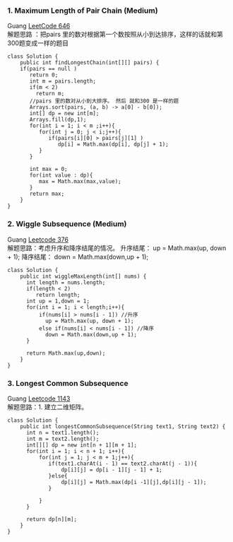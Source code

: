 ### 1. Maximum Length of Pair Chain (Medium)
Guang [LeetCode 646](https://leetcode.com/problems/maximum-length-of-pair-chain/description/) <br/> 解题思路 ：把pairs 里的数对根据第一个数按照从小到达排序，这样的话就和第300题变成一样的题目
```
class Solution {
    public int findLongestChain(int[][] pairs) {
    if(pairs == null )
       return 0;
       int m = pairs.length;
       if(m < 2)
         return m; 
       //pairs 里的数对从小到大排序。 然后 就和300 是一样的题
       Arrays.sort(pairs, (a, b) -> a[0] - b[0]);  
       int[] dp = new int[m];
       Arrays.fill(dp,1);
       for(int i = 1; i < m ;i++){
          for(int j = 0; j < i;j++){
             if(pairs[i][0] > pairs[j][1] )
                dp[i] = Math.max(dp[i], dp[j] + 1);
          }
       }

       int max = 0;
       for(int value : dp){
          max = Math.max(max,value);
       }
       return max;
    }
}
```
### 2. Wiggle Subsequence (Medium)
Guang [Leetcode 376](https://leetcode.com/problems/wiggle-subsequence/description/) <br/> 解题思路：考虑升序和降序结尾的情况。 升序结尾： up = Math.max(up, down + 1); 降序结尾： down = Math.max(down,up + 1); 
```
class Solution {
    public int wiggleMaxLength(int[] nums) {
      int length = nums.length;
      if(length < 2)
         return length; 
      int up = 1,down = 1; 
      for(int i = 1; i < length;i++){
          if(nums[i] > nums[i - 1]) //升序
            up = Math.max(up, down + 1);
          else if(nums[i] < nums[i - 1]) //降序
            down = Math.max(down,up + 1);           
      }
     
      return Math.max(up,down);
    }
}
```
### 3. Longest Common Subsequence
Guang [Leetcode 1143](https://leetcode.com/problems/longest-common-subsequence/) <br/> 解题思路：1. 建立二维矩阵。 
```
class Solution {
    public int longestCommonSubsequence(String text1, String text2) {
      int n = text1.length();
      int m = text2.length();
      int[][] dp = new int[n + 1][m + 1]; 
      for(int i = 1; i < n + 1; i++){
          for(int j = 1; j < m + 1;j++){
             if(text1.charAt(i - 1) == text2.charAt(j - 1)){
                 dp[i][j] = dp[i - 1][j - 1] + 1;
             }else{
                 dp[i][j] = Math.max(dp[i -1][j],dp[i][j - 1]);
             }   

          }
      }

      return dp[n][m];   
    }
}
```
